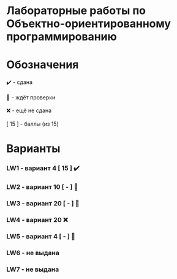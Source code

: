 # Лабораторные работы по Объектно-ориентированному программированию
# Обозначения
✔️ - сдана <br /> <br />
🔄 - ждёт проверки <br /> <br />
❌ - ещё не сдана <br /> <br />
[ 15 ] - баллы (из 15) <br />

# Варианты
### LW1 - вариант 4 [ 15 ] ✔️
### LW2 - вариант 10 [ - ] 🔄
### LW3 - вариант 20 [ - ] 🔄
### LW4 - вариант 20 ❌
### LW5 - вариант 4 [ - ] 🔄
### LW6 - не выдана
### LW7 - не выдана
